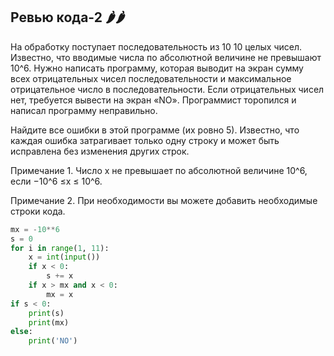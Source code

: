 ## Ревью кода-2 🌶️🌶️
На обработку поступает последовательность из 
10
10 целых чисел. Известно, что вводимые числа по абсолютной величине не превышают 10^6. Нужно написать программу, которая выводит на экран сумму всех отрицательных чисел последовательности и максимальное отрицательное число в последовательности. Если отрицательных чисел нет, требуется вывести на экран «NO». Программист торопился и написал программу неправильно.

Найдите все ошибки в этой программе (их ровно 5). Известно, что каждая ошибка затрагивает только одну строку и может быть исправлена без изменения других строк.

Примечание 1. Число x не превышает по абсолютной величине 10^6, если −10^6 ≤x ≤ 10^6.

Примечание 2. При необходимости вы можете добавить необходимые строки кода.

```python
mx = -10**6
s = 0
for i in range(1, 11):
    x = int(input())
    if x < 0:
        s += x
    if x > mx and x < 0:
        mx = x
if s < 0:
    print(s)
    print(mx)
else:
    print('NO')
```